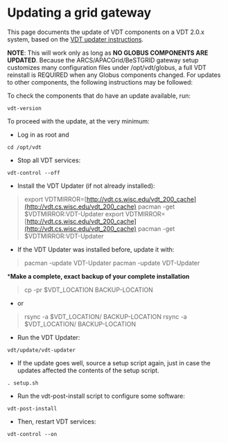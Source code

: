 # Updating a grid gateway

This page documents the update of VDT components on a VDT 2.0.x system, based on the [VDT updater instructions](http://vdt.cs.wisc.edu/releases/2.0.0/vdt-updater-instructions.html).

**NOTE**: This will work only as long as **NO GLOBUS COMPONENTS ARE UPDATED**.  Because the ARCS/APACGrid/BeSTGRID gateway setup customizes many configuration files under /opt/vdt/globus, a full VDT reinstall is REQUIRED when any Globus components changed.  For updates to other components, the following instructions may be followed:

To check the components that do have an update available, run: 

``` 
vdt-version
```

To proceed with the update, at the very minimum:

- Log in as root and 

``` 
cd /opt/vdt
```
- Stop all VDT services:

``` 
vdt-control --off
```
- Install the VDT Updater (if not already installed):


>  export VDTMIRROR=[http://vdt.cs.wisc.edu/vdt_200_cache](http://vdt.cs.wisc.edu/vdt_200_cache)
>  pacman -get $VDTMIRROR:VDT-Updater
>  export VDTMIRROR=[http://vdt.cs.wisc.edu/vdt_200_cache](http://vdt.cs.wisc.edu/vdt_200_cache)
>  pacman -get $VDTMIRROR:VDT-Updater

- If the VDT Updater was installed before, update it with:


>  pacman -update VDT-Updater
>  pacman -update VDT-Updater

 ***Make a complete, exact backup of your complete installation**

>  cp -pr $VDT_LOCATION BACKUP-LOCATION

- or


>  rsync -a $VDT_LOCATION/ BACKUP-LOCATION
>  rsync -a $VDT_LOCATION/ BACKUP-LOCATION

- Run the VDT Updater: 

``` 
vdt/update/vdt-updater
```
- If the update goes well, source a setup script again, just in case the updates affected the contents of the setup script.

``` 
. setup.sh
```
- Run the vdt-post-install script to configure some software:

``` 
vdt-post-install
```
- Then, restart VDT services:

``` 
vdt-control --on
```

